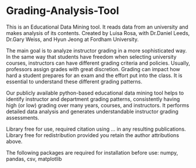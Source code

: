 # Grading-Analysis-Tool
This is an Educational Data Mining tool. It reads data from an university and makes analysis of its contents. Created by Luisa Rosa, with Dr.Daniel Leeds, Dr.Gary Weiss, and Hyun Jeong at Fordham University.

The main goal is to analyze instructor grading in a more sophisticated way. In the same way that students have freedom when selecting university courses, instructors can have different grading criteria and policies. Usually, professors assign grades with great discretion. Grading can impact how hard a student prepares for an exam and the effort put into the class. It is essential to understand these different grading patterns.

Our publicly available python-based educational data mining tool helps to identify instructor and department grading patterns, consistently having high (or low) grading over many years, courses, and instructors. It performs detailed data analysis and generates understandable instructor grading assessments.

Library free for use, required citation using ... in any resulting publications.
Library free for redistribution provided you retain the author attributions above.

The following packages are required for installation before use: numpy, pandas, csv, matplotlib
